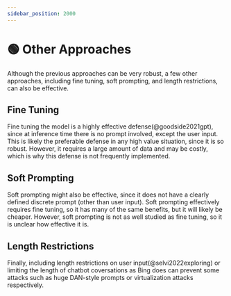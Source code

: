 ```yaml
---
sidebar_position: 2000
---
```


# 🟢 Other Approaches 

Although the previous approaches can be very robust, a few other approaches, including fine tuning, soft prompting, and length restrictions, can also be effective.

## Fine Tuning

Fine tuning the model is a highly effective defense(@goodside2021gpt), since at inference time there is no prompt involved, except the user input. This is likely the preferable defense in any high value situation, since it is so robust. However, it requires a large amount of data and may be costly, which is why this defense is not frequently implemented.


## Soft Prompting

Soft prompting might also be effective, since it does not have a clearly defined discrete prompt (other than user input). Soft prompting effectively requires fine tuning, so it has many of the same benefits, but it will likely be cheaper. However, soft prompting is not as well studied as fine tuning, so it is unclear how effective it is.

## Length Restrictions

Finally, including length restrictions on user input(@selvi2022exploring) or limiting the length of chatbot coversations as Bing does can prevent some attacks such as huge DAN-style prompts or virtualization attacks respectively.